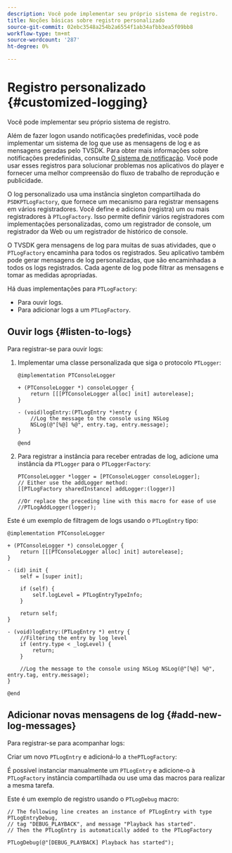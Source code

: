 ```yaml
---
description: Você pode implementar seu próprio sistema de registro.
title: Noções básicas sobre registro personalizado
source-git-commit: 02ebc3548a254b2a6554f1ab34afbb3ea5f09bb8
workflow-type: tm+mt
source-wordcount: '287'
ht-degree: 0%

---
```


# Registro personalizado {#customized-logging}

Você pode implementar seu próprio sistema de registro.

Além de fazer logon usando notificações predefinidas, você pode implementar um sistema de log que use as mensagens de log e as mensagens geradas pelo TVSDK. Para obter mais informações sobre notificações predefinidas, consulte [O sistema de notificação](https://help.adobe.com/en_US/primetime/psdk/ios/index.html#PSDKs-concept-The_Notification_System). Você pode usar esses registros para solucionar problemas nos aplicativos do player e fornecer uma melhor compreensão do fluxo de trabalho de reprodução e publicidade.

O log personalizado usa uma instância singleton compartilhada do `PSDKPTLogFactory`, que fornece um mecanismo para registrar mensagens em vários registradores. Você define e adiciona (registra) um ou mais registradores à `PTLogFactory`. Isso permite definir vários registradores com implementações personalizadas, como um registrador de console, um registrador da Web ou um registrador de histórico de console.

O TVSDK gera mensagens de log para muitas de suas atividades, que o `PTLogFactory` encaminha para todos os registrados. Seu aplicativo também pode gerar mensagens de log personalizadas, que são encaminhadas a todos os logs registrados. Cada agente de log pode filtrar as mensagens e tomar as medidas apropriadas.

Há duas implementações para `PTLogFactory`:

* Para ouvir logs.
* Para adicionar logs a um `PTLogFactory`.

## Ouvir logs {#listen-to-logs}

Para registrar-se para ouvir logs:
1. Implementar uma classe personalizada que siga o protocolo `PTLogger`:

   ```
   @implementation PTConsoleLogger 
   
   + (PTConsoleLogger *) consoleLogger { 
       return [[[PTConsoleLogger alloc] init] autorelease]; 
   } 
   
   - (void)logEntry:(PTLogEntry *)entry { 
       //Log the message to the console using NSLog  
       NSLog(@"[%@] %@", entry.tag, entry.message); 
   } 
   
   @end
   ```

1. Para registrar a instância para receber entradas de log, adicione uma instância da `PTLogger` para o `PTLoggerFactory`:

   ```
   PTConsoleLogger *logger = [PTConsoleLogger consoleLogger]; 
   // Either use the addLogger method: 
   [[PTLogFactory sharedInstance] addLogger:(logger)] 
   
   //Or replace the preceding line with this macro for ease of use 
   //PTLogAddLogger(logger); 
   ```

<!--<a id="example_3738B5A8B4C048D28695E62297CF39E3"></a>-->

Este é um exemplo de filtragem de logs usando o `PTLogEntry` tipo:

```
@implementation PTConsoleLogger 
 
+ (PTConsoleLogger *) consoleLogger { 
    return [[[PTConsoleLogger alloc] init] autorelease]; 
} 
 
- (id) init { 
    self = [super init]; 
 
    if (self) { 
        self.logLevel = PTLogEntryTypeInfo; 
    } 
 
    return self; 
} 
 
- (void)logEntry:(PTLogEntry *) entry { 
    //Filtering the entry by log level  
    if (entry.type < _logLevel) { 
        return; 
    } 
 
    //Log the message to the console using NSLog NSLog(@"[%@] %@", entry.tag, entry.message); 
} 
 
@end
```

## Adicionar novas mensagens de log {#add-new-log-messages}

Para registrar-se para acompanhar logs:

Criar um novo `PTLogEntry` e adicioná-lo a `thePTLogFactory`:

É possível instanciar manualmente um `PTLogEntry` e adicione-o à `PTLogFactory` instância compartilhada ou use uma das macros para realizar a mesma tarefa.

Este é um exemplo de registro usando o `PTLogDebug` macro:

<!--<a id="example_F014436E1686468F941F4EBD1A21B18E"></a>-->

```
// The following line creates an instance of PTLogEntry with type PTLogEntryDebug, 
// tag "DEBUG_PLAYBACK", and message "Playback has started". 
// Then the PTLogEntry is automatically added to the PTLogFactory  
 
PTLogDebug(@"[DEBUG_PLAYBACK] Playback has started");
```
